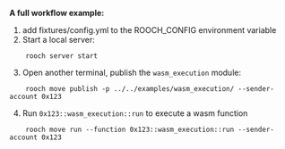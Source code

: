 **A full workflow example:**

1. add fixtures/config.yml to the ROOCH_CONFIG environment variable
2. Start a local server: 
```
    rooch server start
```
3. Open another terminal, publish the `wasm_execution` module: 
```
    rooch move publish -p ../../examples/wasm_execution/ --sender-account 0x123
```
4. Run `0x123::wasm_execution::run` to execute a wasm function
```
    rooch move run --function 0x123::wasm_execution::run --sender-account 0x123
```
